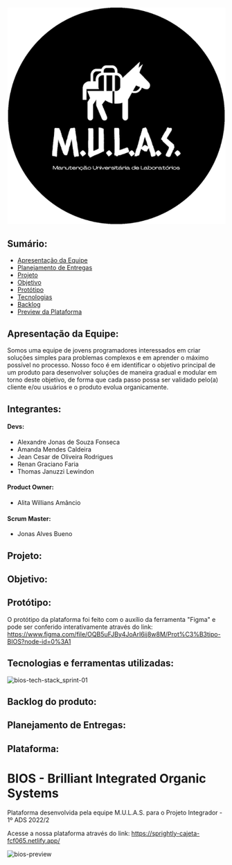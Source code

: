 
<p align="center">
    <img src="./src/img/logo_mulas.png">
</p>

## Sumário:
* [Apresentação da Equipe](#apresentação-da-equipe)
* [Planejamento de Entregas](#planejamento-de-entregas)
* [Projeto](#projeto)
* [Objetivo](#objetivo)
* [Protótipo](#protótipo)
* [Tecnologias](#tecnologias-e-ferramentas-utilizadas)
* [Backlog](#backlog-do-produto)
* [Preview da Plataforma](#plataforma)

## Apresentação da Equipe:
Somos uma equipe de jovens programadores interessados em criar soluções simples para problemas complexos e em aprender o máximo possível no processo.
Nosso foco é em identificar o objetivo principal de um produto para desenvolver soluções de maneira gradual e modular em torno deste objetivo, de forma que cada passo possa ser validado pelo(a) cliente e/ou usuários e o produto evolua organicamente.

## Integrantes:

#### Devs:
* Alexandre Jonas de Souza Fonseca
* Amanda Mendes Caldeira
* Jean Cesar de Oliveira Rodrigues
* Renan Graciano Faria
* Thomas Januzzi Lewindon
#### Product Owner:
* Alita Willians Amâncio
#### Scrum Master:
* Jonas Alves Bueno


## Projeto:

## Objetivo:

## Protótipo:

O protótipo da plataforma foi feito com o auxílio da ferramenta "Figma" e pode ser conferido interativamente através do link:
https://www.figma.com/file/OQB5uFJBy4JoArI6ij8w8M/Prot%C3%B3tipo-BIOS?node-id=0%3A1

## Tecnologias e ferramentas utilizadas:
![bios-tech-stack_sprint-01](https://user-images.githubusercontent.com/64814482/190913279-bf0ff237-a442-4f4f-82ad-45d3c9e03050.png)

## Backlog do produto:

## Planejamento de Entregas:

## Plataforma:

# BIOS - Brilliant Integrated Organic Systems 

Plataforma desenvolvida pela equipe M.U.L.A.S. para o Projeto Integrador - 1º ADS 2022/2

Acesse a nossa plataforma através do link:
https://sprightly-cajeta-fcf065.netlify.app/

![bios-preview](https://user-images.githubusercontent.com/64814482/190860498-e1f4e2b3-2517-4a7a-b245-874a5abc3863.png)
